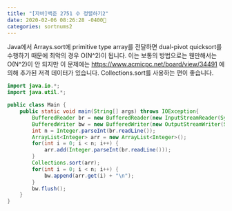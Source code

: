 ```yaml
---
title: "[자바]백준 2751 수 정렬하기2"
date: 2020-02-06 08:26:28 -0400
categories: sortnums2
---
```


Java에서 Arrays.sort에 primitive type array를 전달하면 dual-pivot quicksort를 수행하기 때문에 최악의 경우 O(N^2)이 됩니다. 이는 보통의 방법으로는 웬만해서는 O(N^2)이 안 되지만 이 문제에는 https://www.acmicpc.net/board/view/34491 에 의해 추가된 저격 데이터가 있습니다. Collections.sort를 사용하는 편이 좋습니다.

```java
import java.io.*;
import java.util.*;

public class Main {
	public static void main(String[] args) throws IOException{
		BufferedReader br = new BufferedReader(new InputStreamReader(System.in));
		BufferedWriter bw = new BufferedWriter(new OutputStreamWriter(System.out));
		int n = Integer.parseInt(br.readLine());
		ArrayList<Integer> arr = new ArrayList<Integer>();
		for(int i = 0; i < n; i++) {
			arr.add(Integer.parseInt(br.readLine()));
		}
		Collections.sort(arr);
		for(int i = 0; i < n; i++) {
			bw.append(arr.get(i) + "\n");
		}
		bw.flush();
	}
}
```
